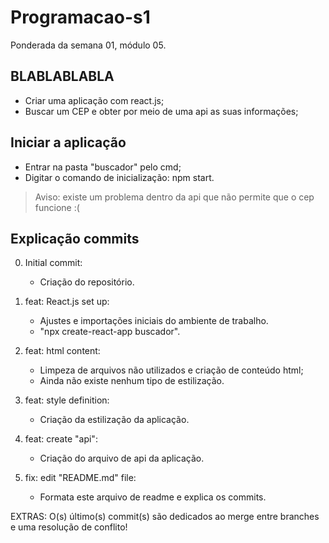 # Programacao-s1
Ponderada da semana 01, módulo 05.

## BLABLABLABLA

- Criar uma aplicação com react.js;
- Buscar um CEP e obter por meio de uma api as suas informações;

## Iniciar a aplicação

- Entrar na pasta "buscador" pelo cmd;
- Digitar o comando de inicialização: npm start.

>Aviso: existe um problema dentro da api que não permite que o cep funcione :(

## Explicação commits

0. Initial commit:
    - Criação do repositório.

1. feat: React.js set up:
    - Ajustes e importações iniciais do ambiente de trabalho.
    - "npx create-react-app buscador".

2. feat: html content:
    - Limpeza de arquivos não utilizados e criação de conteúdo html;
    - Ainda não existe nenhum tipo de estilização.

3. feat: style definition:
    - Criação da estilização da aplicação.

4. feat: create "api":
    - Criação do arquivo de api da aplicação.

5. fix: edit "README.md" file:
    - Formata este arquivo de readme e explica os commits.

EXTRAS: O(s) último(s) commit(s) são dedicados ao merge entre branches e uma resolução de conflito!